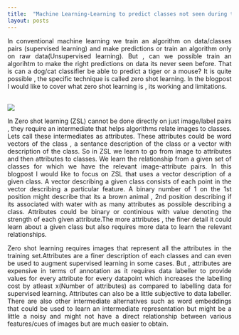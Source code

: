 ```yaml
---
title:  "Machine Learning-Learning to predict classes not seen during training"
layout: posts
---
```


<p style="text-align:justify">In conventional machine learning we train an algorithm on data/classes pairs (supervised learning) and make 
predictions or train an algorithm only on raw data(Unsupervised learning). But , can we possible train an algorihtm to make the right predictions on data its never seen before.
That is can a dog/cat classifier be able to predict a tiger or a mouse? It is quite possible , the specific technique is called zero shot learning. In the blogpost I would like to 
cover what zero shot learning is , its working and limitations.
</p>

<br />

<img src="https://csdl-images.computer.org/trans/tp/2016/07/figures/akata1-2487986.gif">

<br />

<p style="text-align:justify">In Zero shot learning (ZSL) cannot be done directly on just image/label pairs , they require an intermediate that helps algorithms relate images to classes. Lets call these intermediates as attributes. These attributes could be word vectors of the class , a sentance description of the class or a vector with description of the class. So in ZSL we learn to go from image to attributes and then attributes to classes. We learn the relationship from a given set of classes for which we have the relevant image-attribute pairs. In this blogpost I would like to focus on ZSL that uses a vector description of a given class. A vector describing a given class consists of each point in the vector describing a particular feature. A binary number of 1 on the 1st position might describe that its a brown animal , 2nd position describing if its associated with water with as many attributes as possible describing a class. Attributes could be binary or continious with value denoting the strength of each given attribute.The more attributes , the finer detail it could learn about a given class but also requires more data to learn the relevant relationships.</p>

<p style="text-align:justify">Zero shot learning requires images that represent all the attributes in the training set.Attributes are a finer description of each classes and can even be used to augment supervised learning in some cases. But , attributes are expensive in terms of annotation as it requires data labeller to provide values for every attribute for every datapoint which increases the labelling cost by atleast x(Number of attributes) as compared to labelling data for supervised learning. Attributes can also be a little subjective to data labeller. There are also other intermediate alternatives such as word embeddings that could be used to learn an intermediate representation but might be a little a noisy and might not have a direct relationship between various features/cues of images but are much easier to obtain.</p>
